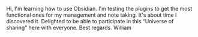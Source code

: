 Hi, I'm learning how to use Obsidian. I'm testing the plugins to get the most functional ones for my management and note taking. It's about time I discovered it. Delighted to be able to participate in this “Universe of sharing” here with everyone.
Best regards.
William
